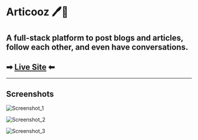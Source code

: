 # Articooz 🖊📝
## A full-stack platform to post  blogs and articles, follow each other, and even have conversations. 

## ➡ [Live Site](https://articooz.herokuapp.com/) ⬅
---
## Screenshots

![Screenshot_1](https://user-images.githubusercontent.com/55017730/95657427-201d6600-0b32-11eb-9599-4e0aa21a26a5.png)


![Screenshot_2](https://user-images.githubusercontent.com/55017730/95657442-2f9caf00-0b32-11eb-99f8-900465a5cb1c.png)


![Screenshot_3](https://user-images.githubusercontent.com/55017730/95657458-375c5380-0b32-11eb-9aa1-a854f69ed824.png)
